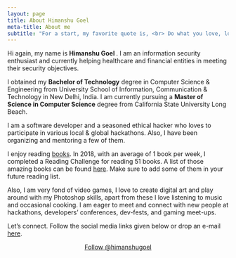 ```yaml
---
layout: page
title: About Himanshu Goel
meta-title: About me
subtitle: "For a start, my favorite quote is, <br> Do what you love, love what you do."
---
```


<div id="aboutme-section">

<p class="about-text">
<span class="fa fa-briefcase about-icon"></span>
  Hi again, my name is <strong>Himanshu Goel </strong>. I am an information security enthusiast and currently helping healthcare and financial entities in meeting their security objectives.
</p>

<p class="about-text">
<span class="fa fa-graduation-cap about-icon"></span>
I obtained my <strong>Bachelor of Technology</strong> degree in Computer Science & Engineering from University School of Information, Communication & Technology in New Delhi, India. I am currently pursuing a <strong>Master of Science in Computer Science</strong> degree from California State University Long Beach.
</p>

<p class="about-text">
<span class="fa fa-code about-icon"></span>
I am a software developer and a seasoned ethical hacker who loves to participate in various local & global hackathons. Also, I have been organizing and mentoring a few of them.
</p>

<p class="about-text">
<span class="fa fa-book about-icon"></span>
I enjoy reading <a target="_blank" href="https://www.anudit.in/books/">books</a>. In 2018, with an average of 1 book per week, I completed a Reading Challenge for reading 51 books. A list of those amazing books can be found <a target="_blank" href="https://www.goodreads.com/user/year_in_books/2018/82771249">here</a>. Make sure to add some of them in your future reading list.
</p>

<p class="about-text">
<span class="fa fa-heart about-icon"></span>
Also, I am very fond of video games, I love to create digital art and play around with my Photoshop skills, apart from these I love listening to music and occasional cooking. I am eager to meet and connect with new people at hackathons, developers’ conferences, dev-fests, and gaming meet-ups.
</p>

<p class="about-text">
<span class="fa fa-envelope about-icon"></span>
Let’s connect. Follow the social media links given below or drop an e-mail <a target="_blank" href="mailto:hgoel2112@gmail.com">here</a>.
</p>


<center>
	<a href="https://twitter.com/himanshugoel21" class="twitter-follow-button" data-size="large" data-show-count="false">Follow @himanshugoel</a>
	<script async src="//platform.twitter.com/widgets.js" charset="utf-8"></script>
</center>

